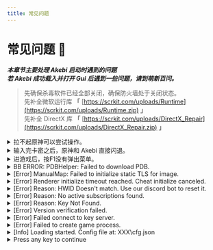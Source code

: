 ```yaml
---
title: 常见问题
---
```


# 常见问题 🤔

<head>
  <meta charset="utf-8" />
  <meta name="description" content="Akebi 官方教程(原Akebi-GC/Acrepi)，最全面的 Akebi 中文参考文档。"/>
  <meta name="keywords" content="Akebi,Akebi-GC,Akebi教程"/>
  <meta name="author" content="Akebi,Akebi-GC,Acrepi"/>
</head>

***本章节主要处理 Akebi 启动时遇到的问题***  
***若 Akebi 成功载入并打开 Gui 后遇到一些问题，请到萌新百问。***

> 先确保杀毒软件已经全部关闭，确保防火墙处于关闭状态。   
> 先补全微软运行库 **「** [https://scrkit.com/uploads/Runtime](https://scrkit.com/uploads/Runtime.zip) **」**  
> 先补全 DirectX 库 **「** [https://scrkit.com/uploads/DirectX_Repair](https://scrkit.com/uploads/DirectX_Repair.zip) **」**  

<details>
<summary>拉不起原神可以尝试操作。</summary>

尝试 AkebiLauncherInjectionFix。
  
右键 Akebi 主程序并创建快捷方式，右键快捷方式打开属性，
在 <b>目标(T)</b> 最后面，输入 <b>空格</b> 和 <b>-analog_inject</b> 。
  
检查是否关闭内置的 Winodws Defender，如果有第三方杀毒程序，亦请关闭！
Akebi 所在目录可能有中文，亦可能 Akebi 被放置在原神游戏目录内。

</details>

<details>
<summary>输入完卡密之后，原神和 Akebi 直接闪退。</summary>

检查是否关闭内置的 Winodws Defender，如果有第三方杀毒程序，亦请关闭！

</details>

<details>
<summary>进游戏后，按F1没有弹出菜单。</summary>

请关闭微星小飞机。如果有使用一些辅助程序 (如Afterburner等…) 可能会有打不开菜单的情況。

</details>

<details>
<summary>BB ERROR: PDBHelper: Failed to download PDB.</summary>

启用代理软件、加速器，或尝试连接手机热点。
尝试使用 AkebiLauncherInjectionFix 版本的注入器。  

</details>

<details>
<summary>[Error] ManualMap: Failed to initialize static TLS for image.</summary>

尝试使用 AkebiLauncherInjectionFix 版本的注入器。  

</details>

<details>
<summary>[Error] Renderer initialize timeout reached. Cheat initialize canceled.</summary>

与 Akebi 卡密验证服务器连接不稳定，启用代理软件、加速器，或尝试连接手机热点。

</details>

<details>
<summary>[Error] Reason: HWID Doesn't match. Use our discord bot to reset it.</summary>

需要换绑，Akebi 天卡、周卡可以换绑一次，月卡可以换绑三次，请参考教程内 <b>卡密管理</b> 的内容

</details>

<details>
<summary>[Error] Reason: No active subscriptions found.</summary>

Akebi 卡密过期了，请检查输入是否为新购买的卡密。

</details>

<details>
<summary>[Error] Reason: Key Not Found.</summary>

Akebi 卡密不存在，请检查输入是否正确。

</details>

<details>
<summary>[Error] Version verification failed.</summary>

与 Akebi 卡密验证服务器连接不稳定，启用代理软件、加速器，或尝试连接手机热点。

</details>

<details>
<summary>[Error] Failed connect to key server.</summary>

与 Akebi 卡密验证服务器连接不稳定，启用代理软件、加速器，或尝试连接手机热点。

</details>

<details>
<summary>[Error] Failed to create game process.</summary>

请重启电脑后再次尝试。

</details>

<details>
<summary>[Info] Loading started. Config file at: XXX\cfg.json</summary>

多种因素导致，若杀毒全部关闭，请尝试 AkebiLauncherInjectionFix 版本的注入器，或者加入启动参数 -analog_inject。

</details>

<details>
<summary>Press any key to continue</summary>

按任意键，继续加载看看显示什么。

</details>
